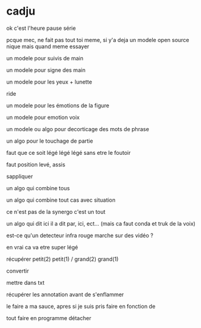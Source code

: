 # cadju

ok c'est l'heure pause série

pcque mec, ne fait pas tout toi meme, si y'a deja un modele open source nique mais quand meme essayer

un modele pour suivis de main

un modele pour signe des main

un modele pour les yeux + lunette

ride

un modele pour les émotions de la figure

un modele pour emotion voix

un modele ou algo pour decorticage des mots de phrase

un algo pour le touchage de partie

faut que ce soit légé légé légé sans etre le foutoir

faut position levé, assis

sappliquer

un algo qui combine tous

un algo qui combine tout cas avec situation

ce n'est pas de la synergo c'est un tout

un algo qui dit ici il a dit par, ici, ect... (mais ca faut conda et truk de la voix)

est-ce qu'un detecteur infra rouge marche sur des vidéo ?

en vrai ca va etre super légé

récupérer petit(2) petit(1) / grand(2) grand(1)

convertir

mettre dans txt

récupérer les annotation avant de s'enflammer

le faire a ma sauce, apres si je suis pris faire en fonction de

tout faire en programme détacher
